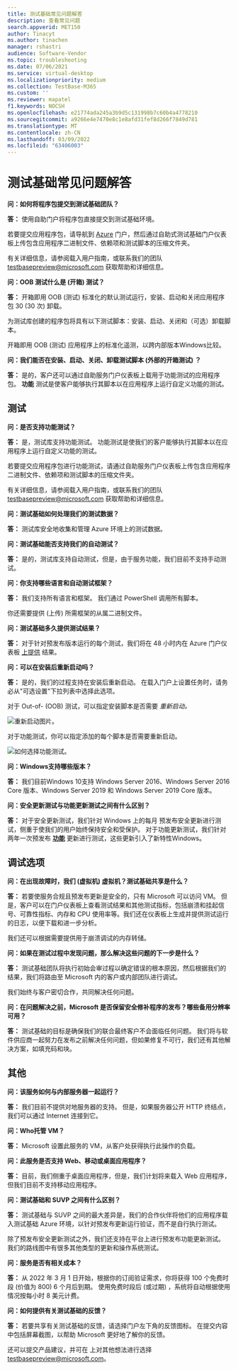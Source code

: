 ```yaml
---
title: 测试基础常见问题解答
description: 查看常见问题
search.appverid: MET150
author: Tinacyt
ms.author: tinachen
manager: rshastri
audience: Software-Vendor
ms.topic: troubleshooting
ms.date: 07/06/2021
ms.service: virtual-desktop
ms.localizationpriority: medium
ms.collection: TestBase-M365
ms.custom: ''
ms.reviewer: mapatel
f1.keywords: NOCSH
ms.openlocfilehash: e21774ada245a3b9d5c131998b7c60b4a4778210
ms.sourcegitcommit: a9266e4e7470e8c1e8afd31fef8d266f7849d781
ms.translationtype: MT
ms.contentlocale: zh-CN
ms.lasthandoff: 03/09/2022
ms.locfileid: "63406003"
---
```

# <a name="test-base-faq"></a>测试基础常见问题解答

**问：如何将程序包提交到测试基础团队？**

**答：** 使用自助门户将程序包直接提交到测试基础环境。

若要提交应用程序包，请导航到 [Azure](https://www.aka.ms/testbaseportal "测试基本主页") 门户，然后通过自助式测试基础门户仪表板上传包含应用程序二进制文件、依赖项和测试脚本的压缩文件夹。 

有关详细信息，请参阅载入用户指南，或联系我们的团队 <testbasepreview@microsoft.com> 获取帮助和详细信息。

**问：OOB 测试什么是 (开箱) 测试？**

**答：** 开箱即用 OOB (测试) 标准化的默认测试运行，安装、启动和关闭应用程序包 30 (30 次) 卸载。 

为测试库创建的程序包将具有以下测试脚本：安装、启动、关闭和（可选）卸载脚本。 

开箱即用 OOB (测试) 应用程序上的标准化遥测，以跨内部版本Windows比较。

**问：我们能否在安装、启动、关闭、卸载测试脚本 (外部的开箱测试) ？**

**答：** 是的，客户还可以通过自助服务门户仪表板上载用于功能测试的应用程序包。
**功能** 测试是使客户能够执行其脚本以在应用程序上运行自定义功能的测试。


## <a name="testing"></a>测试

**问：是否支持功能测试？**

**答：** 是，测试库支持功能测试。 功能测试是使我们的客户能够执行其脚本以在应用程序上运行自定义功能的测试。 

若要提交应用程序包进行功能测试，请通过自助服务门户仪表板上传包含应用程序二进制文件、依赖项和测试脚本的压缩文件夹。 

有关详细信息，请参阅载入用户指南，或联系我们的团队 <testbasepreview@microsoft.com> 获取帮助和详细信息。

**问：测试基础如何处理我们的测试数据？**

**答：** 测试库安全地收集和管理 Azure 环境上的测试数据。 

**问：测试基础能否支持我们的自动测试？**

**答：** 是的，测试库支持自动测试，但是，由于服务功能，我们目前不支持手动测试。

**问：你支持哪些语言和自动测试框架？**

**答：** 我们支持所有语言和框架。 我们通过 PowerShell 调用所有脚本。 

你还需要提供 (上传) 所需框架的从属二进制文件。

**问：测试基础多久提供测试结果？**

**答：** 对于针对预发布版本运行的每个测试，我们将在 48 小时内在 Azure 门户仪表板 [上提供](https://www.aka.ms/testbaseportal "测试基本主页") 结果。

**问：可以在安装后重新启动吗？**

**答：** 是的，我们的过程支持在安装后重新启动。 在载入门户上设置任务时，请务必从"可选设置"下拉列表中选择此选项。

对于 Out-of- (OOB) 测试，可以指定安装脚本是否需要 _重新启动。_

![重新启动图片。](Media/reboot.png)

对于功能测试，你可以指定添加的每个脚本是否需要重新启动。

![如何选择功能测试。](Media/functionalreboot.png)

**问：Windows支持哪些版本？**

**答：** 我们目前Windows 10支持 Windows Server 2016、Windows Server 2016 Core 版本、Windows Server 2019 和 Windows Server 2019 Core 版本。

**问：安全更新测试与功能更新测试之间有什么区别？**

**答：** 对于安全更新测试，我们针对 Windows 上的每月 **<ins></ins>** 预发布安全更新进行测试，侧重于使我们的用户始终保持安全和受保护。 对于功能更新测试，我们针对两年一次预发布 **<ins>功能</ins>** 更新进行测试，这些更新引入了新特性Windows。

## <a name="debugging-options"></a>调试选项

**问：在出现故障时，我们 (虚拟机) 虚拟机？测试基础共享是什么？**

**答：** 若要使服务合规且预发布更新是安全的，只有 Microsoft 可以访问 VM。 但是，客户可以在门户仪表板上查看测试结果和其他测试指标，包括崩溃和挂起信号、可靠性指标、内存和 CPU 使用率等。我们还在仪表板上生成并提供测试运行的日志，以便下载和进一步分析。 

我们还可以根据需要提供用于崩溃调试的内存转储。

**问：如果在测试过程中发现问题，那么解决这些问题的下一步是什么？**

**答：** 测试基础团队将执行初始会审过程以确定错误的根本原因，然后根据我们的结果，我们将路由至 Microsoft 内的客户或内部团队进行调试。 

我们始终与客户密切合作，共同解决任何问题。 

**问：在问题解决之前，Microsoft 是否保留安全修补程序的发布？哪些备用分辨率可用？**

**答：** 测试基础的目标是确保我们的联合最终客户不会面临任何问题。 我们将与软件供应商一起努力在发布之前解决任何问题，但如果修复不可行，我们还有其他解决方案，如填充码和块。

## <a name="miscellaneous"></a>其他

**问：该服务如何与内部服务器一起运行？**

**答：** 我们目前不提供对地服务器的支持。 但是，如果服务器公开 HTTP 终结点，我们可以通过 Internet 连接到它。

**问：Who托管 VM？**

**答：** Microsoft 设置此服务的 VM，从客户处获得执行此操作的负载。

**问：此服务是否支持 Web、移动或桌面应用程序？**

**答：** 目前，我们侧重于桌面应用程序，但是，我们计划将来载入 Web 应用程序，但我们目前不支持移动应用程序。

**问：测试基础和 SUVP 之间有什么区别？**

**答：** 测试基础与 SUVP 之间的最大差异是，我们的合作伙伴将他们的应用程序载入测试基础 Azure 环境，以针对预发布更新运行验证，而不是自行执行测试。 

除了预发布安全更新测试之外，我们还支持在平台上进行预发布功能更新测试。 我们的路线图中有很多其他类型的更新和操作系统测试。

**问：服务是否有相关成本？**

**答：** 从 2022 年 3 月 1 日开始，根据你的订阅验证需求，你将获得 100 个免费时段 (价值为 800) 6 个月后到期。 使用免费时段后 (或过期) ，系统将自动根据使用情况按每小时 8 美元计费。   

**问：如何提供有关测试基础的反馈？**

**答：** 若要共享有关测试基础的反馈，请选择门户左下角的反馈图标。 在提交内容中包括屏幕截图，以帮助 Microsoft 更好地了解你的反馈。 

还可以提交产品建议，并可在 上对其他想法进行选择 <testbasepreview@microsoft.com>。
